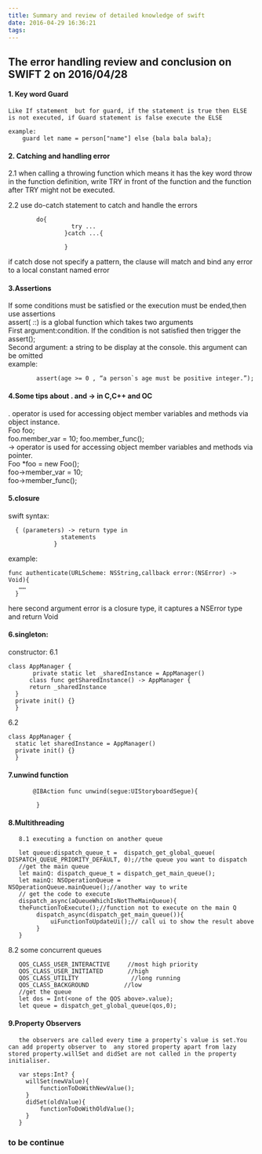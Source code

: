 ```yaml
---
title: Summary and review of detailed knowledge of swift
date: 2016-04-29 16:36:21
tags:
---
```

## The error handling review and conclusion on SWIFT 2 on 2016/04/28

#### 1. Key word Guard

    Like If statement  but for guard, if the statement is true then ELSE is not executed, if Guard statement is false execute the ELSE

    example:
        guard let name = person["name"] else {bala bala bala};

#### 2. Catching and handling error

  2.1 when calling a throwing function which means            it has the key word throw in the function definition, write TRY in front of the function  and the function after TRY might not be executed.

  2.2 use do-catch statement to catch and handle the errors

            do{
                      try ...
                    }catch ...{

                    }

  if catch dose not specify a pattern, the clause will match and bind any error to a local constant named error

  #### 3.Assertions
  If some conditions must be satisfied or the execution must be ended,then use assertions             
  assert( _:_:)  is a global function which takes two arguments             
  First argument:condition.  If the condition is not satisfied then trigger the assert();       
  Second argument: a string to be display at the console. this argument can be omitted    
  example:

            assert(age >= 0 , “a person`s age must be positive integer.”);

  #### 4.Some tips about . and -> in C,C++ and OC
  . operator is used for accessing object member variables and methods via object instance.         
  Foo foo;              
  foo.member_var = 10;
  foo.member_func();            
  -> operator is used for accessing object member variables and methods via pointer.            
  Foo *foo = new Foo();                   
  foo->member_var = 10;                             
  foo->member_func();

  #### 5.closure
  swift syntax:

      { (parameters) -> return type in
                   statements
                 }

  example:

    func authenticate(URLScheme: NSString,callback error:(NSError) -> Void){
       ……
      }

  here second argument error is a closure type, it captures a NSError type and return Void
<!--more-->
  #### 6.singleton:

constructor:
       6.1

    class AppManager {
           private static let _sharedInstance = AppManager()
          class func getSharedInstance() -> AppManager {
          return _sharedInstance
      }
      private init() {}
      }

6.2

    class AppManager {
      static let sharedInstance = AppManager()
      private init() {}
      }

  #### 7.unwind function
           @IBAction func unwind(segue:UIStoryboardSegue){

            }

  #### 8.Multithreading          
       8.1 executing a function on another queue

       let queue:dispatch_queue_t =  dispatch_get_global_queue( DISPATCH_QUEUE_PRIORITY_DEFAULT, 0);//the queue you want to dispatch
       //get the main queue
       let mainQ: dispatch_queue_t = dispatch_get_main_queue();
       let mainQ: NSOperationQueue = NSOperationQueue.mainQueue();//another way to write
       // get the code to execute
       dispatch_async(aQueueWhichIsNotTheMainQueue){
       theFunctionToExecute();//function not to execute on the main Q
            dispatch_async(dispatch_get_main_queue()){
                uiFunctionToUpdateUi();// call ui to show the result above
            }
       }

8.2 some concurrent queues

       QOS_CLASS_USER_INTERACTIVE     //most high priority
       QOS_CLASS_USER_INITIATED       //high
       QOS_CLASS_UTILITY               //long running
       QOS_CLASS_BACKGROUND          //low
       //get the queue
       let dos = Int(<one of the QOS above>.value);
       let queue = dispatch_get_global_queue(qos,0);

#### 9.Property Observers            
       the observers are called every time a property`s value is set.You can add property observer to  any stored property apart from lazy stored property.willSet and didSet are not called in the property initialiser.       

       var steps:Int? {
         willSet(newValue){
             functionToDoWithNewValue();
         }
         didSet(oldValue){
             functionToDoWithOldValue();
         }
       }
       
  ### to be continue
